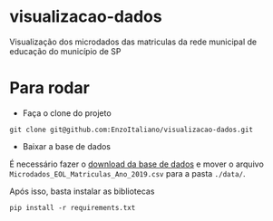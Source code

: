 # visualizacao-dados
Visualização dos microdados das matriculas da rede municipal de educação do município de SP

# Para rodar
- Faça o clone do projeto

```
git clone git@github.com:EnzoItaliano/visualizacao-dados.git
```
- Baixar a base de dados

É necessário fazer o <a target="_blank" href="http://dados.prefeitura.sp.gov.br/pt_PT/dataset/microdados-matriculas/resource/1cd547cf-0c4c-4bcf-a14f-7292041e6e27">download da base de dados</a> e mover o arquivo ```Microdados_EOL_Matriculas_Ano_2019.csv``` para a pasta ``` ./data/ ```.

Após isso, basta instalar as bibliotecas
```
pip install -r requirements.txt
```